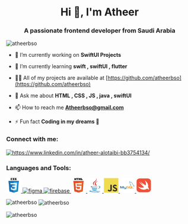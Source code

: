 
<h1 align="center">Hi 👋, I'm Atheer</h1>
<h3 align="center">A passionate frontend developer from Saudi Arabia</h3>


<p align="left"> <img src="https://komarev.com/ghpvc/?username=atheerbso&label=Profile%20views&color=0e75b6&style=flat" alt="atheerbso" /> </p>

- 🔭 I’m currently working on **SwiftUI Projects**

- 🌱 I’m currently learning **swift , swiftUI , flutter**

- 👨‍💻 All of my projects are available at [https://github.com/atheerbso](https://github.com/atheerbso)

- 💬 Ask me about **HTML , CSS , JS , java , swiftUI**

- 📫 How to reach me **Atheerbso@gmail.com**

- ⚡ Fun fact **Coding in my dreams 🤭**

<h3 align="left">Connect with me:</h3>
<p align="left">
<a href="https://linkedin.com/in/https://www.linkedin.com/in/atheer-alotaibi-bb3754134/" target="blank"><img align="center" src="https://raw.githubusercontent.com/rahuldkjain/github-profile-readme-generator/master/src/images/icons/Social/linked-in-alt.svg" alt="https://www.linkedin.com/in/atheer-alotaibi-bb3754134/" height="30" width="40" /></a>
</p>

<h3 align="left">Languages and Tools:</h3>
<p align="left"> <a href="https://www.w3schools.com/css/" target="_blank" rel="noreferrer"> <img src="https://raw.githubusercontent.com/devicons/devicon/master/icons/css3/css3-original-wordmark.svg" alt="css3" width="40" height="40"/> </a> <a href="https://www.figma.com/" target="_blank" rel="noreferrer"> <img src="https://www.vectorlogo.zone/logos/figma/figma-icon.svg" alt="figma" width="40" height="40"/> </a> <a href="https://firebase.google.com/" target="_blank" rel="noreferrer"> <img src="https://www.vectorlogo.zone/logos/firebase/firebase-icon.svg" alt="firebase" width="40" height="40"/> </a> <a href="https://www.w3.org/html/" target="_blank" rel="noreferrer"> <img src="https://raw.githubusercontent.com/devicons/devicon/master/icons/html5/html5-original-wordmark.svg" alt="html5" width="40" height="40"/> </a> <a href="https://www.java.com" target="_blank" rel="noreferrer"> <img src="https://raw.githubusercontent.com/devicons/devicon/master/icons/java/java-original.svg" alt="java" width="40" height="40"/> </a> <a href="https://developer.mozilla.org/en-US/docs/Web/JavaScript" target="_blank" rel="noreferrer"> <img src="https://raw.githubusercontent.com/devicons/devicon/master/icons/javascript/javascript-original.svg" alt="javascript" width="40" height="40"/> </a> <a href="https://www.mysql.com/" target="_blank" rel="noreferrer"> <img src="https://raw.githubusercontent.com/devicons/devicon/master/icons/mysql/mysql-original-wordmark.svg" alt="mysql" width="40" height="40"/> </a> <a href="https://developer.apple.com/swift/" target="_blank" rel="noreferrer"> <img src="https://raw.githubusercontent.com/devicons/devicon/master/icons/swift/swift-original.svg" alt="swift" width="40" height="40"/> </a> </p>

<p><img align="left" src="https://github-readme-stats.vercel.app/api/top-langs?username=atheerbso&show_icons=true&locale=en&layout=compact" alt="atheerbso" /></p>

<p>&nbsp;<img align="center" src="https://github-readme-stats.vercel.app/api?username=atheerbso&show_icons=true&locale=en" alt="atheerbso" /></p>

<p><img align="center" src="https://github-readme-streak-stats.herokuapp.com/?user=atheerbso&" alt="atheerbso" /></p>
